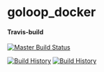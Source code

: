 # goloop_docker


#### Travis-build
[![Master Build Status](https://travis-ci.org/JINWOO-J/goloop_docker.svg?branch=master)](https://travis-ci.org/JINWOO-J/goloop_docker) 

[![Build History](https://buildstats.info/travisci/chart/jinwoo-j/goloop_docker?branch=master&includeBuildsFromPullRequest=false&buildCount=30)](https://travis-ci.org/jinwoo-j/goloop_docker)
[![Build History](https://buildstats.info/travisci/chart/jinwoo-j/goloop_docker?branch=devel&includeBuildsFromPullRequest=false&buildCount=30)](https://travis-ci.org/jinwoo-j/goloop_docker)


